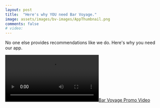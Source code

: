 ```yaml
---
layout: post
title:  "Here's why YOU need Bar Voyage."
image: assets/images/bv-images/AppThumbnail.png
comments: false
# video: 
---
```

No one else provides recommendations like we do. Here's why you need our app.

[![Bar Voyage Promo Video](../assets/videos/CommercialVideo.MOV)](../assets/videos/CommercialVideo.MOV "Bar Voyage Promotional Video")